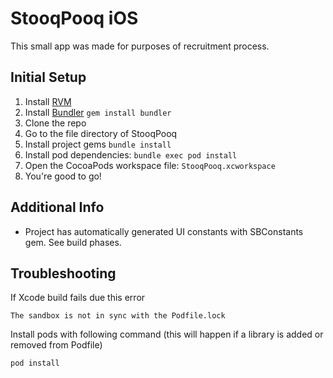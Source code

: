 # StooqPooq iOS
This small app was made for purposes of recruitment process. 

## Initial Setup ##

1. Install [RVM](https://rvm.io/)
2. Install [Bundler](http://bundler.io/) `gem install bundler`
3. Clone the repo
4. Go to the file directory of StooqPooq
5. Install project gems `bundle install`
6. Install pod dependencies: `bundle exec pod install`
7. Open the CocoaPods workspace file: `StooqPooq.xcworkspace`
8. You're good to go! 

## Additional Info ##
- Project has automatically generated UI constants with SBConstants gem. See build phases.


## Troubleshooting ##
If Xcode build fails due this error
```
The sandbox is not in sync with the Podfile.lock
```

Install pods with following command (this will happen if a library is added or removed from Podfile)
```
pod install
```
